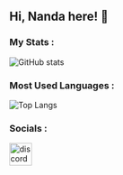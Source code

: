 ## Hi, Nanda here! 👋
### My Stats : 
![GitHub stats](https://github-readme-stats.vercel.app/api?username=Abhinandha-Asokh&show_icons=true&ring_color=7bf765&show=discussions_started&v=3&bg_color=303446&text_color=c6d0f5&icon_color=ca9ee6&title_color=81c8be)

### Most Used Languages :
![Top Langs](https://github-readme-stats.vercel.app/api/top-langs/?username=Abhinandha-Asokh&theme=dracula&v=3&bg_color=303446&text_color=c6d0f5&icon_color=ca9ee6&title_color=81c8be) 

### Socials : 
[<img src='https://raw.githubusercontent.com/emerald-developer/emerald-developer/32e84b8b410d07bccebc746167ff3ed03c9ff3c8/discord.svg' alt='discord' height='40'>](https://discord.com/users/nandhaasokh)
<!--
**Abhinandha-Asokh/Abhinandha-Asokh** is a ✨ _special_ ✨ repository because its `README.md` (this file) appears on your GitHub profile.

Here are some ideas to get you started:

- 🔭 I’m currently working on ...
- 🌱 I’m currently learning ...
- 👯 I’m looking to collaborate on ...
- 🤔 I’m looking for help with ...
- 💬 Ask me about ...
- 📫 How to reach me: ...
- 😄 Pronouns: ...
- ⚡ Fun fact: ...
-->
